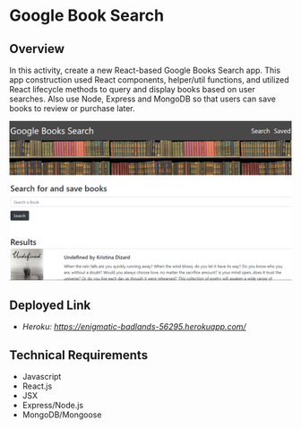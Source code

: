 # Google Book Search

## Overview
In this activity, create a new React-based Google Books Search app. This app construction used React components, helper/util functions, and utilized React lifecycle methods to query and display books based on user searches. Also use Node, Express and MongoDB so that users can save books to review or purchase later.

![img](client/public/images/googlebooksearch.png)

## Deployed Link
* *Heroku: https://enigmatic-badlands-56295.herokuapp.com/*

## Technical Requirements
* Javascript
* React.js
* JSX
* Express/Node.js
* MongoDB/Mongoose
